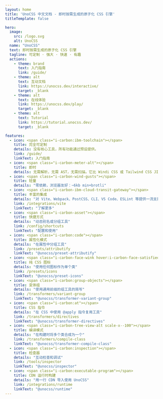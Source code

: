 ```yaml
---
layout: home
title: 'UnoCSS 中文文档 - 即时按需生成的原子化 CSS 引擎'
titleTemplate: false

hero:
  image:
    src: /logo.svg
    alt: UnoCSS
  name: "UnoCSS"
  text: 即时按需生成的原子化 CSS 引擎
  tagline: 可定制 · 强大 · 快速 · 有趣
  actions:
    - theme: brand
      text: 入门指南
      link: /guide/
    - theme: alt
      text: 互动文档
      link: https://unocss.dev/interactive/
      target: _blank
    - theme: alt
      text: 在线体验
      link: https://unocss.dev/play/
      target: _blank
    - theme: alt
      text: Tutorial
      link: https://tutorial.unocss.dev/
      target: _blank

features:
  - icon: <span class="i-carbon:ibm-toolchain"></span>
    title: 完全可定制
    details: 没有核心工具，所有功能通过预设提供。
    link: /guide/
    linkText: 入门指南
  - icon: <span class="i-carbon-meter-alt"></span>
    title: 即时
    details: 无需解析，无需 AST，无需扫描。它比 Windi CSS 或 Tailwind CSS JIT 快 5 倍。
  - icon: <span class="i-carbon-wind-gusts"></span>
    title: 轻量
    details: "零依赖，浏览器友好：~6kb min+brotli"
  - icon: <span class="i-carbon-ibm-cloud-transit-gateway"></span>
    title: 丰富的集成
    details: "对 Vite、Webpack、PostCSS、CLI、VS Code、ESLint 等提供一流支持。"
    link: /integrations/vite
    linkText: "了解更多"
  - icon: <span class="i-carbon-asset"></span>
    title: 快捷方式
    details: "动态别名或分组工具"
    link: /config/shortcuts
    linkText: "配置和使用"
  - icon: <span class="i-carbon:code"></span>
    title: 属性化模式
    details: "在属性中分组工具"
    link: /presets/attributify
    linkText: "@unocss/preset-attributify"
  - icon: <span class="i-carbon-face-wink hover:i-carbon-face-satisfied"></span>
    title: 纯 CSS 图标
    details: "使用任何图标作为单个类"
    link: /presets/icons
    linkText: "@unocss/preset-icons"
  - icon: <span class="i-carbon:group-objects"></span>
    title: 变体组
    details: "使用通用前缀的组工具的简写"
    link: /transformers/variant-group
    linkText: "@unocss/transformer-variant-group"
  - icon: <span class="i-carbon:at"></span>
    title: CSS 指令
    details: "在 CSS 中使用 @apply 指令复用工具"
    link: /transformers/directives
    linkText: "@unocss/transformer-directives"
  - icon: <span class="i-carbon-tree-view-alt scale-x--100"></span>
    title: 编译模式
    details: "在构建时将多个类合成为一个"
    link: /transformers/compile-class
    linkText: "@unocss/transformer-compile-class"
  - icon: <span class="i-carbon:inspection"></span>
    title: 检查器
    details: "互动检查和调试"
    link: /tools/inspector
    linkText: "@unocss/inspector"
  - icon: <span class="i-carbon:executable-program"></span>
    title: CDN 运行时构建
    details: "用一行 CDN 导入使用 UnoCSS"
    link: /integrations/runtime
    linkText: "@unocss/runtime"
---
```

